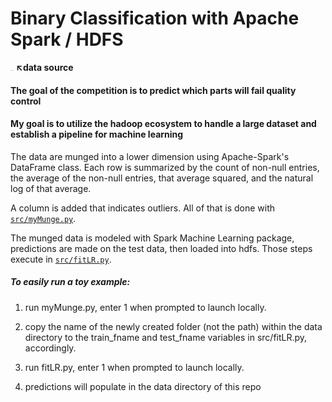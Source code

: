 # __Binary Classification with Apache Spark / HDFS__

[<img src="img/logo.png" style="width: 5px;"/>](https://www.kaggle.com/c/bosch-production-line-performance/data) __↖data source__

#### The goal of the competition is to predict which parts will fail quality control
#### My goal is to utilize the hadoop ecosystem to handle a large dataset and establish a pipeline for machine learning

The data are munged into a lower dimension using Apache-Spark's DataFrame class. Each row is summarized by the count of non-null entries, the average of the non-null entries, that average squared, and the natural log of that average.

A column is added that indicates outliers. All of that is done with [`src/myMunge.py`](src/myMunge.py).

The munged data is modeled with Spark Machine Learning package, predictions are made on the test data, then loaded into hdfs. Those steps execute in [`src/fitLR.py`](src/fitLR.py).

##### To easily run a toy example:
1. run myMunge.py, enter 1 when prompted to launch locally.

2. copy the name of the newly created folder (not the path) within the data directory to the train_fname and test_fname variables in src/fitLR.py, accordingly.

3. run fitLR.py, enter 1 when prompted to launch locally.

4. predictions will populate in the data directory of this repo

